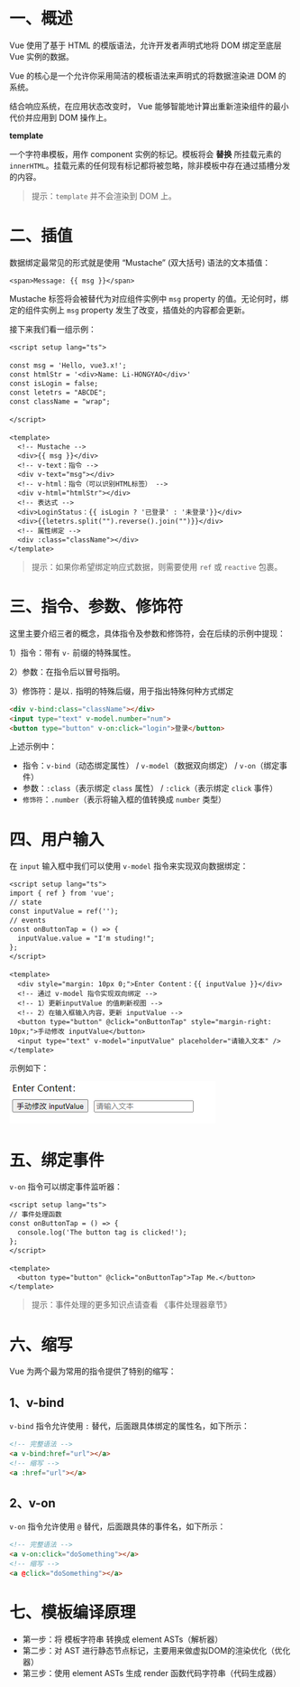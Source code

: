 # 一、概述

Vue 使用了基于 HTML 的模版语法，允许开发者声明式地将 DOM 绑定至底层 Vue 实例的数据。

Vue 的核心是一个允许你采用简洁的模板语法来声明式的将数据渲染进 DOM 的系统。

结合响应系统，在应用状态改变时， Vue 能够智能地计算出重新渲染组件的最小代价并应用到 DOM 操作上。

**template**

一个字符串模板，用作 component 实例的标记。模板将会 **替换** 所挂载元素的 `innerHTML`。挂载元素的任何现有标记都将被忽略，除非模板中存在通过插槽分发的内容。

> 提示：`template` 并不会渲染到 DOM 上。

# 二、插值

数据绑定最常见的形式就是使用 “Mustache” (双大括号) 语法的文本插值：

```vue
<span>Message: {{ msg }}</span>
```

Mustache 标签将会被替代为对应组件实例中 `msg` property 的值。无论何时，绑定的组件实例上 `msg` property 发生了改变，插值处的内容都会更新。

接下来我们看一组示例：

```vue
<script setup lang="ts">

const msg = 'Hello, vue3.x!';
const htmlStr = '<div>Name: Li-HONGYAO</div>'
const isLogin = false;
const letetrs = "ABCDE";
const className = "wrap";

</script>

<template>
  <!-- Mustache -->
  <div>{{ msg }}</div>
  <!-- v-text：指令 -->
  <div v-text="msg"></div>
  <!-- v-html：指令（可以识别HTML标签） -->
  <div v-html="htmlStr"></div>
  <!-- 表达式 -->
  <div>LoginStatus：{{ isLogin ? '已登录' : '未登录'}}</div>
  <div>{{letetrs.split("").reverse().join("")}}</div>
  <!-- 属性绑定 -->
  <div :class="className"></div>
</template>
```

> 提示：如果你希望绑定响应式数据，则需要使用 `ref` 或 `reactive` 包裹。

# 三、指令、参数、修饰符

这里主要介绍三者的概念，具体指令及参数和修饰符，会在后续的示例中提现：

1）指令：带有 `v-` 前缀的特殊属性。

2）参数：在指令后以冒号指明。

3）修饰符：是以`.` 指明的特殊后缀，用于指出特殊何种方式绑定

```html
<div v-bind:class="className"></div>
<input type="text" v-model.number="num">
<button type="button" v-on:click="login">登录</button>
```

上述示例中：

- 指令：`v-bind`（动态绑定属性） / `v-model`（数据双向绑定） / `v-on`（绑定事件）
- 参数：`:class`（表示绑定 `class` 属性） / `:click`（表示绑定 `click` 事件）
- `修饰符`：`.number`（表示将输入框的值转换成 `number` 类型）

# 四、用户输入

在 `input` 输入框中我们可以使用 `v-model` 指令来实现双向数据绑定：

```vue
<script setup lang="ts">
import { ref } from 'vue';
// state
const inputValue = ref('');
// events
const onButtonTap = () => {
  inputValue.value = "I'm studing!";
};
</script>

<template>
  <div style="margin: 10px 0;">Enter Content：{{ inputValue }}</div>
  <!-- 通过 v-model 指令实现双向绑定 -->
  <!-- 1）更新inputValue 的值刷新视图 -->
  <!-- 2）在输入框输入内容，更新 inputValue -->
  <button type="button" @click="onButtonTap" style="margin-right: 10px;">手动修改 inputValue</button>
  <input type="text" v-model="inputValue" placeholder="请输入文本" />
</template>
```

示例如下：

![](./IMGS/v-model.gif)

# 五、绑定事件

`v-on` 指令可以绑定事件监听器：

```vue
<script setup lang="ts">
// 事件处理函数
const onButtonTap = () => {
  console.log('The button tag is clicked!');
};
</script>

<template>
  <button type="button" @click="onButtonTap">Tap Me.</button>
</template>
```

> 提示：事件处理的更多知识点请查看 《事件处理器章节》

# 六、缩写

Vue 为两个最为常用的指令提供了特别的缩写：

## 1、v-bind

`v-bind` 指令允许使用 `:` 替代，后面跟具体绑定的属性名，如下所示：

```html
<!-- 完整语法 -->
<a v-bind:href="url"></a>
<!-- 缩写 -->
<a :href="url"></a>
```

## 2、v-on 

`v-on` 指令允许使用 `@` 替代，后面跟具体的事件名，如下所示：

```html
<!-- 完整语法 -->
<a v-on:click="doSomething"></a>
<!-- 缩写 -->
<a @click="doSomething"></a>
```

# 七、模板编译原理

- 第一步：将 模板字符串 转换成 element ASTs（解析器）
- 第二步：对 AST 进行静态节点标记，主要用来做虚拟DOM的渲染优化（优化器）
- 第三步：使用 element ASTs 生成 render 函数代码字符串（代码生成器）